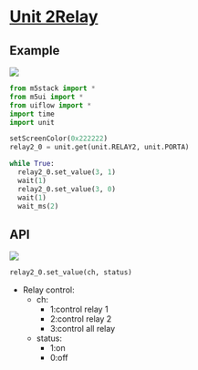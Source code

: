 # [Unit 2Relay](/en/unit/2relay)

## Example

<img class="blockly_svg" src="https://m5stack.oss-cn-shenzhen.aliyuncs.com/resource/docs/static/assets/img/uiflow/blockly/unit/2relay/uiflow_block_unit_relay2_example.svg">

```python
from m5stack import *
from m5ui import *
from uiflow import *
import time
import unit

setScreenColor(0x222222)
relay2_0 = unit.get(unit.RELAY2, unit.PORTA)

while True:
  relay2_0.set_value(3, 1)
  wait(1)
  relay2_0.set_value(3, 0)
  wait(1)
  wait_ms(2)
```

## API

<img class="blockly_svg" src="https://m5stack.oss-cn-shenzhen.aliyuncs.com/resource/docs/static/assets/img/uiflow/blockly/unit/2relay/uiflow_block_unit_relay2_control.svg">

```python
relay2_0.set_value(ch, status)
```

- Relay control:
  - ch:
    - 1:control relay 1
    - 2:control relay 2
    - 3:control all relay
  - status:
    - 1:on
    - 0:off


